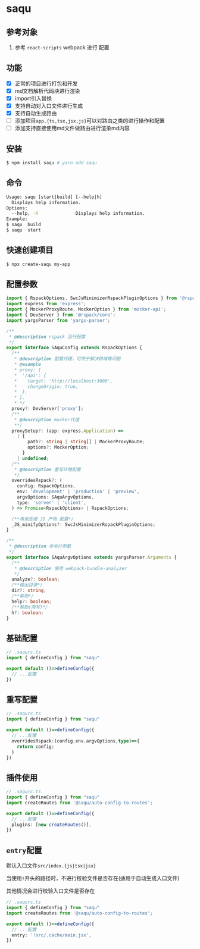 saqu
===

## 参考对象

1. 参考 `react-scripts` webpack 进行 配置

## 功能

- [X] 正常的项目进行打包和开发
- [X] md文档解析代码块进行渲染
- [X] import引入替换
- [X] 支持自动对入口文件进行生成
- [X] 支持自动生成路由
- [ ] 添加项目`app.{ts,tsx,jsx,js}`可以对路由之类的进行操作和配置
- [ ] 添加支持直接使用md文件做路由进行渲染md内容

## 安装

```bash
$ npm install saqu # yarn add saqu
```
## 命令

```bash
Usage: saqu [start|build] [--help|h]
  Displays help information.
Options:
  --help, -h              Displays help information.
Example:
$ saqu  build
$ saqu  start

```

## 快速创建项目

```bash
$ npx create-saqu my-app
```

## 配置参数

```ts
import { RspackOptions, SwcJsMinimizerRspackPluginOptions } from '@rspack/core';
import express from 'express';
import { MockerProxyRoute, MockerOption } from 'mocker-api';
import { DevServer } from '@rspack/core';
import yargsParser from 'yargs-parser';

/**
 * @description rspack 运行配置
 */
export interface SAquConfig extends RspackOptions {
  /**
   * @description 配置代理，可用于解决跨域等问题
   * @example
   * proxy: {
   *  '/api': {
   *    target: 'http://localhost:3000',
   *    changeOrigin: true,
   *  },
   * },
   * */
  proxy?: DevServer['proxy'];
  /**
   * @description mocker代理
   **/
  proxySetup?: (app: express.Application) =>
    | {
        path?: string | string[] | MockerProxyRoute;
        options?: MockerOption;
      }
    | undefined;
  /**
   * @description 重写环境配置
   */
  overridesRspack?: (
    config: RspackOptions,
    env: 'development' | 'production' | 'preview',
    argvOptions: SAquArgvOptions,
    type: 'server' | 'client',
  ) => Promise<RspackOptions> | RspackOptions;

  /**用来压缩 JS 产物 配置*/
  _JS_minifyOptions?: SwcJsMinimizerRspackPluginOptions;
}

/**
 * @description 命令行参数
 */
export interface SAquArgvOptions extends yargsParser.Arguments {
  /**
   * @description 使用 webpack-bundle-analyzer
   */
  analyze?: boolean;
  /**输出目录*/
  dir?: string;
  /**帮助*/
  help?: boolean;
  /**帮助(简写)*/
  h?: boolean;
}

```

## 基础配置

```ts
// .saqurc.ts
import { defineConfig } from "saqu"

export default ()=>defineConfig({
  // ...配置
})

```

## 重写配置

```ts
// .saqurc.ts
import { defineConfig } from "saqu"

export default ()=>defineConfig({
  // ...配置
  overridesRspack:(config,env,argvOptions,type)=>{
    return config;
  }
})

```

## 插件使用

```ts
// .saqurc.ts
import { defineConfig } from "saqu"
import createRoutes from '@saqu/auto-config-to-routes';

export default ()=>defineConfig({
  // ...配置
  plugins: [new createRoutes()],
})

```

## `entry`配置

默认入口文件`src/index.{js|tsx|jsx}`

当使用`!`开头的路径时，不进行校验文件是否存在(适用于自动生成入口文件)

其他情况会进行校验入口文件是否存在

```ts
// .saqurc.ts
import { defineConfig } from "saqu"
import createRoutes from '@saqu/auto-config-to-routes';

export default ()=>defineConfig({
  // ...配置
  entry: '!src/.cache/main.jsx',
})

```
